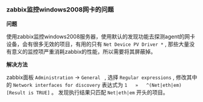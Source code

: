 ### zabbix监控windows2008网卡的问题


**问题**

使用zabbix监控windows2008服务器，使用默认的发现功能去探测agent的网卡设备，会有很多无效的项目，有用的只有 `Net Device PV Driver *` , 那些大量没有意义的监控项严重消耗zabbix的性能，所以需要将其屏蔽掉。

**解决方法**

zabbix面板 `Administration` -> `General ` , 选择 `Regular expressions` , 修改其中的 `Network interfaces for discovery` 表达式为 `1	»	^(Net|eth|em)	[Result is TRUE]` 。 发现执行结果只匹配 `Net|eth|em` 开头的项目。
